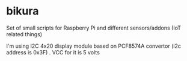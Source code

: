 # bikura
Set of small scripts for Raspberry Pi and different sensors/addons (IoT related things)

I'm using I2C 4x20 display module based on PCF8574A convertor (i2c address is 0x3F) . VCC for it is 5 volts
